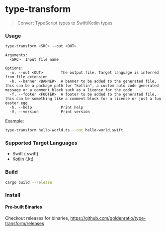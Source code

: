 # type-transform

> Convert TypeScript types to Swift/Kotlin types

### Usage

```sh
type-transform <SRC> --out <OUT>
```

```
Arguments:
  <SRC>  Input file name

Options:
  -o, --out <OUT>        The output file. Target language is inferred from file extension
  -b, --banner <BANNER>  A banner to be added to the generated file, this can be a package path for "kotlin", a custom auto code generated message or a comment block such as a license for the code
  -f, --footer <FOOTER>  A footer to be added to the generated file, this can be something like a comment block for a license or just a fun easter egg
  -h, --help             Print help
  -V, --version          Print version

```

Example:
```sh
type-transform hello-world.ts --out hello-world.swift
```

### Supported Target Languages

- Swift (.swift)
- Kotlin (.kt)


### Build

```sh
cargo build --release
```

### Install

#### Pre-built Binaries
Checkout releases for binaries,
https://github.com/goldenratio/type-transform/releases
